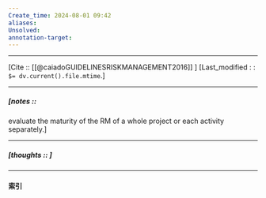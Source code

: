 ```yaml
---
Create_time: 2024-08-01 09:42
aliases: 
Unsolved: 
annotation-target:
---
```


---
[Cite :: [[@caiadoGUIDELINESRISKMANAGEMENT2016]] ]
[Last_modified : : `$= dv.current().file.mtime`.]


---
##### [notes ::   
evaluate the maturity of the RM of a whole project or each activity  separately.]




---
##### [thoughts ::  ]


---
#### 索引
